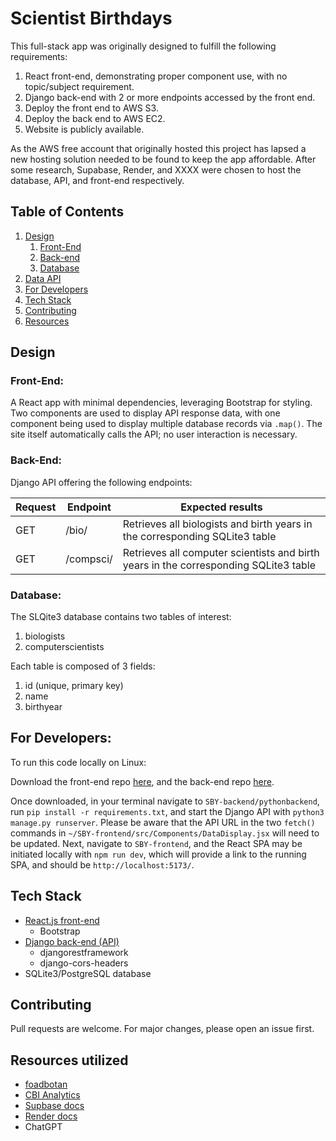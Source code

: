 # Scientist Birthdays

This full-stack app was originally designed to fulfill the following requirements:

1. React front-end, demonstrating proper component use, with no topic/subject requirement.
2. Django back-end with 2 or more endpoints accessed by the front end.
3. Deploy the front end to AWS S3.
4. Deploy the back end to AWS EC2.
5. Website is publicly available.

As the AWS free account that originally hosted this project has lapsed a new hosting solution needed to be found to keep the app affordable. After some research, Supabase, Render, and XXXX were chosen to host the database, API, and front-end respectively. 

## Table of Contents

1. [Design](#design)
   1. [Front-End](#front-end)
   1. [Back-end](#back-end)
   1. [Database](#database)
1. [Data API](#data-api)
1. [For Developers](#for-developers)
1. [Tech Stack](#tech-stack)
1. [Contributing](#contributing)
1. [Resources](#resources-utilized)

## Design

### **Front-End:**

A React app with minimal dependencies, leveraging Bootstrap for styling. Two components are used to display API response data, with one component being used to display multiple database records via `.map()`. The site itself automatically calls the API; no user interaction is necessary.

### **Back-End:**

Django API offering the following endpoints:

| Request | Endpoint    | Expected results                                                                     |
| ------- | ----------- | ------------------------------------------------------------------------------------ |
| GET     | /bio/       | Retrieves all biologists and birth years in the corresponding SQLite3 table          |
| GET     | /compsci/   | Retrieves all computer scientists and birth years in the corresponding SQLite3 table |

### **Database:**

The SLQite3 database contains two tables of interest:
1. biologists
2. computerscientists

Each table is composed of 3 fields:

1. id (unique, primary key)
2. name
3. birthyear

## For Developers:

To run this code locally on Linux:

Download the front-end repo [here](https://github.com/RainyCityCoder/SBY-frontend), and the back-end repo [here](https://github.com/RainyCityCoder/SBY-backend).

Once downloaded, in your terminal navigate to `SBY-backend/pythonbackend`, run `pip install -r requirements.txt`, and start the Django API with `python3 manage.py runserver`. Please be aware that the API URL in the two `fetch()` commands in `~/SBY-frontend/src/Components/DataDisplay.jsx` will need to be updated. Next, navigate to `SBY-frontend`, and the React SPA may be initiated locally with `npm run dev`, which will provide a link to the running SPA, and should be `http://localhost:5173/`.

## Tech Stack

- [React.js front-end](https://github.com/RainyCityCoder/SBY-frontend)
    * Bootstrap
- [Django back-end (API)](https://github.com/RainyCityCoder/SBY-backend)
    * djangorestframework
    * django-cors-headers
- SQLite3/PostgreSQL database

## Contributing

Pull requests are welcome. For major changes, please open an issue first.

## Resources utilized

- [foadbotan](https://gist.github.com/foadbotan/ba617102ab15eb648947afbbb88295cb)
- [CBI Analytics](https://www.youtube.com/playlist?list=PLmEKHA8iFrmCAPgSe9ze8RXXdE0M11suR)
- [Supbase docs](https://supabase.com/docs/guides/database/import-data)
- [Render docs](https://render.com/docs/deploy-django#updating-an-existing-django-project)
- ChatGPT